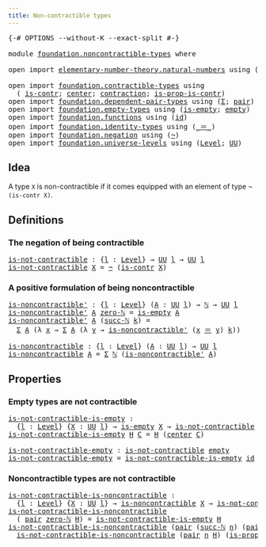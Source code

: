 ```yaml
---
title: Non-contractible types
---
```


<pre class="Agda"><a id="48" class="Symbol">{-#</a> <a id="52" class="Keyword">OPTIONS</a> <a id="60" class="Pragma">--without-K</a> <a id="72" class="Pragma">--exact-split</a> <a id="86" class="Symbol">#-}</a>

<a id="91" class="Keyword">module</a> <a id="98" href="foundation.noncontractible-types.html" class="Module">foundation.noncontractible-types</a> <a id="131" class="Keyword">where</a>

<a id="138" class="Keyword">open</a> <a id="143" class="Keyword">import</a> <a id="150" href="elementary-number-theory.natural-numbers.html" class="Module">elementary-number-theory.natural-numbers</a> <a id="191" class="Keyword">using</a> <a id="197" class="Symbol">(</a><a id="198" href="elementary-number-theory.natural-numbers.html#1548" class="Datatype">ℕ</a><a id="199" class="Symbol">;</a> <a id="201" href="elementary-number-theory.natural-numbers.html#1569" class="InductiveConstructor">zero-ℕ</a><a id="207" class="Symbol">;</a> <a id="209" href="elementary-number-theory.natural-numbers.html#1582" class="InductiveConstructor">succ-ℕ</a><a id="215" class="Symbol">)</a>

<a id="218" class="Keyword">open</a> <a id="223" class="Keyword">import</a> <a id="230" href="foundation.contractible-types.html" class="Module">foundation.contractible-types</a> <a id="260" class="Keyword">using</a>
  <a id="268" class="Symbol">(</a> <a id="270" href="foundation-core.contractible-types.html#1006" class="Function">is-contr</a><a id="278" class="Symbol">;</a> <a id="280" href="foundation-core.contractible-types.html#1098" class="Function">center</a><a id="286" class="Symbol">;</a> <a id="288" href="foundation-core.contractible-types.html#1438" class="Function">contraction</a><a id="299" class="Symbol">;</a> <a id="301" href="foundation-core.contractible-types.html#6620" class="Function">is-prop-is-contr</a><a id="317" class="Symbol">)</a>
<a id="319" class="Keyword">open</a> <a id="324" class="Keyword">import</a> <a id="331" href="foundation.dependent-pair-types.html" class="Module">foundation.dependent-pair-types</a> <a id="363" class="Keyword">using</a> <a id="369" class="Symbol">(</a><a id="370" href="foundation-core.dependent-pair-types.html#515" class="Record">Σ</a><a id="371" class="Symbol">;</a> <a id="373" href="foundation-core.dependent-pair-types.html#588" class="InductiveConstructor">pair</a><a id="377" class="Symbol">)</a>
<a id="379" class="Keyword">open</a> <a id="384" class="Keyword">import</a> <a id="391" href="foundation.empty-types.html" class="Module">foundation.empty-types</a> <a id="414" class="Keyword">using</a> <a id="420" class="Symbol">(</a><a id="421" href="foundation-core.empty-types.html#1228" class="Function">is-empty</a><a id="429" class="Symbol">;</a> <a id="431" href="foundation-core.empty-types.html#1057" class="Datatype">empty</a><a id="436" class="Symbol">)</a>
<a id="438" class="Keyword">open</a> <a id="443" class="Keyword">import</a> <a id="450" href="foundation.functions.html" class="Module">foundation.functions</a> <a id="471" class="Keyword">using</a> <a id="477" class="Symbol">(</a><a id="478" href="foundation-core.functions.html#322" class="Function">id</a><a id="480" class="Symbol">)</a>
<a id="482" class="Keyword">open</a> <a id="487" class="Keyword">import</a> <a id="494" href="foundation.identity-types.html" class="Module">foundation.identity-types</a> <a id="520" class="Keyword">using</a> <a id="526" class="Symbol">(</a><a id="527" href="foundation-core.identity-types.html#1865" class="Function Operator">_＝_</a><a id="530" class="Symbol">)</a>
<a id="532" class="Keyword">open</a> <a id="537" class="Keyword">import</a> <a id="544" href="foundation.negation.html" class="Module">foundation.negation</a> <a id="564" class="Keyword">using</a> <a id="570" class="Symbol">(</a><a id="571" href="foundation-core.negation.html#465" class="Function">¬</a><a id="572" class="Symbol">)</a>
<a id="574" class="Keyword">open</a> <a id="579" class="Keyword">import</a> <a id="586" href="foundation.universe-levels.html" class="Module">foundation.universe-levels</a> <a id="613" class="Keyword">using</a> <a id="619" class="Symbol">(</a><a id="620" href="Agda.Primitive.html#597" class="Postulate">Level</a><a id="625" class="Symbol">;</a> <a id="627" href="foundation-core.universe-levels.html#235" class="Primitive">UU</a><a id="629" class="Symbol">)</a>
</pre>
## Idea

A type `X` is non-contractible if it comes equipped with an element of type `¬ (is-contr X)`.

## Definitions

### The negation of being contractible

<pre class="Agda"><a id="is-not-contractible"></a><a id="804" href="foundation.noncontractible-types.html#804" class="Function">is-not-contractible</a> <a id="824" class="Symbol">:</a> <a id="826" class="Symbol">{</a><a id="827" href="foundation.noncontractible-types.html#827" class="Bound">l</a> <a id="829" class="Symbol">:</a> <a id="831" href="Agda.Primitive.html#597" class="Postulate">Level</a><a id="836" class="Symbol">}</a> <a id="838" class="Symbol">→</a> <a id="840" href="foundation-core.universe-levels.html#235" class="Primitive">UU</a> <a id="843" href="foundation.noncontractible-types.html#827" class="Bound">l</a> <a id="845" class="Symbol">→</a> <a id="847" href="foundation-core.universe-levels.html#235" class="Primitive">UU</a> <a id="850" href="foundation.noncontractible-types.html#827" class="Bound">l</a>
<a id="852" href="foundation.noncontractible-types.html#804" class="Function">is-not-contractible</a> <a id="872" href="foundation.noncontractible-types.html#872" class="Bound">X</a> <a id="874" class="Symbol">=</a> <a id="876" href="foundation-core.negation.html#465" class="Function">¬</a> <a id="878" class="Symbol">(</a><a id="879" href="foundation-core.contractible-types.html#1006" class="Function">is-contr</a> <a id="888" href="foundation.noncontractible-types.html#872" class="Bound">X</a><a id="889" class="Symbol">)</a>
</pre>
### A positive formulation of being noncontractible

<pre class="Agda"><a id="is-noncontractible&#39;"></a><a id="957" href="foundation.noncontractible-types.html#957" class="Function">is-noncontractible&#39;</a> <a id="977" class="Symbol">:</a> <a id="979" class="Symbol">{</a><a id="980" href="foundation.noncontractible-types.html#980" class="Bound">l</a> <a id="982" class="Symbol">:</a> <a id="984" href="Agda.Primitive.html#597" class="Postulate">Level</a><a id="989" class="Symbol">}</a> <a id="991" class="Symbol">(</a><a id="992" href="foundation.noncontractible-types.html#992" class="Bound">A</a> <a id="994" class="Symbol">:</a> <a id="996" href="foundation-core.universe-levels.html#235" class="Primitive">UU</a> <a id="999" href="foundation.noncontractible-types.html#980" class="Bound">l</a><a id="1000" class="Symbol">)</a> <a id="1002" class="Symbol">→</a> <a id="1004" href="elementary-number-theory.natural-numbers.html#1548" class="Datatype">ℕ</a> <a id="1006" class="Symbol">→</a> <a id="1008" href="foundation-core.universe-levels.html#235" class="Primitive">UU</a> <a id="1011" href="foundation.noncontractible-types.html#980" class="Bound">l</a>
<a id="1013" href="foundation.noncontractible-types.html#957" class="Function">is-noncontractible&#39;</a> <a id="1033" href="foundation.noncontractible-types.html#1033" class="Bound">A</a> <a id="1035" href="elementary-number-theory.natural-numbers.html#1569" class="InductiveConstructor">zero-ℕ</a> <a id="1042" class="Symbol">=</a> <a id="1044" href="foundation-core.empty-types.html#1228" class="Function">is-empty</a> <a id="1053" href="foundation.noncontractible-types.html#1033" class="Bound">A</a>
<a id="1055" href="foundation.noncontractible-types.html#957" class="Function">is-noncontractible&#39;</a> <a id="1075" href="foundation.noncontractible-types.html#1075" class="Bound">A</a> <a id="1077" class="Symbol">(</a><a id="1078" href="elementary-number-theory.natural-numbers.html#1582" class="InductiveConstructor">succ-ℕ</a> <a id="1085" href="foundation.noncontractible-types.html#1085" class="Bound">k</a><a id="1086" class="Symbol">)</a> <a id="1088" class="Symbol">=</a>
  <a id="1092" href="foundation-core.dependent-pair-types.html#515" class="Record">Σ</a> <a id="1094" href="foundation.noncontractible-types.html#1075" class="Bound">A</a> <a id="1096" class="Symbol">(λ</a> <a id="1099" href="foundation.noncontractible-types.html#1099" class="Bound">x</a> <a id="1101" class="Symbol">→</a> <a id="1103" href="foundation-core.dependent-pair-types.html#515" class="Record">Σ</a> <a id="1105" href="foundation.noncontractible-types.html#1075" class="Bound">A</a> <a id="1107" class="Symbol">(λ</a> <a id="1110" href="foundation.noncontractible-types.html#1110" class="Bound">y</a> <a id="1112" class="Symbol">→</a> <a id="1114" href="foundation.noncontractible-types.html#957" class="Function">is-noncontractible&#39;</a> <a id="1134" class="Symbol">(</a><a id="1135" href="foundation.noncontractible-types.html#1099" class="Bound">x</a> <a id="1137" href="foundation-core.identity-types.html#1865" class="Function Operator">＝</a> <a id="1139" href="foundation.noncontractible-types.html#1110" class="Bound">y</a><a id="1140" class="Symbol">)</a> <a id="1142" href="foundation.noncontractible-types.html#1085" class="Bound">k</a><a id="1143" class="Symbol">))</a>
 
<a id="is-noncontractible"></a><a id="1148" href="foundation.noncontractible-types.html#1148" class="Function">is-noncontractible</a> <a id="1167" class="Symbol">:</a> <a id="1169" class="Symbol">{</a><a id="1170" href="foundation.noncontractible-types.html#1170" class="Bound">l</a> <a id="1172" class="Symbol">:</a> <a id="1174" href="Agda.Primitive.html#597" class="Postulate">Level</a><a id="1179" class="Symbol">}</a> <a id="1181" class="Symbol">(</a><a id="1182" href="foundation.noncontractible-types.html#1182" class="Bound">A</a> <a id="1184" class="Symbol">:</a> <a id="1186" href="foundation-core.universe-levels.html#235" class="Primitive">UU</a> <a id="1189" href="foundation.noncontractible-types.html#1170" class="Bound">l</a><a id="1190" class="Symbol">)</a> <a id="1192" class="Symbol">→</a> <a id="1194" href="foundation-core.universe-levels.html#235" class="Primitive">UU</a> <a id="1197" href="foundation.noncontractible-types.html#1170" class="Bound">l</a>
<a id="1199" href="foundation.noncontractible-types.html#1148" class="Function">is-noncontractible</a> <a id="1218" href="foundation.noncontractible-types.html#1218" class="Bound">A</a> <a id="1220" class="Symbol">=</a> <a id="1222" href="foundation-core.dependent-pair-types.html#515" class="Record">Σ</a> <a id="1224" href="elementary-number-theory.natural-numbers.html#1548" class="Datatype">ℕ</a> <a id="1226" class="Symbol">(</a><a id="1227" href="foundation.noncontractible-types.html#957" class="Function">is-noncontractible&#39;</a> <a id="1247" href="foundation.noncontractible-types.html#1218" class="Bound">A</a><a id="1248" class="Symbol">)</a>
</pre>
## Properties

### Empty types are not contractible

<pre class="Agda"><a id="is-not-contractible-is-empty"></a><a id="1316" href="foundation.noncontractible-types.html#1316" class="Function">is-not-contractible-is-empty</a> <a id="1345" class="Symbol">:</a>
  <a id="1349" class="Symbol">{</a><a id="1350" href="foundation.noncontractible-types.html#1350" class="Bound">l</a> <a id="1352" class="Symbol">:</a> <a id="1354" href="Agda.Primitive.html#597" class="Postulate">Level</a><a id="1359" class="Symbol">}</a> <a id="1361" class="Symbol">{</a><a id="1362" href="foundation.noncontractible-types.html#1362" class="Bound">X</a> <a id="1364" class="Symbol">:</a> <a id="1366" href="foundation-core.universe-levels.html#235" class="Primitive">UU</a> <a id="1369" href="foundation.noncontractible-types.html#1350" class="Bound">l</a><a id="1370" class="Symbol">}</a> <a id="1372" class="Symbol">→</a> <a id="1374" href="foundation-core.empty-types.html#1228" class="Function">is-empty</a> <a id="1383" href="foundation.noncontractible-types.html#1362" class="Bound">X</a> <a id="1385" class="Symbol">→</a> <a id="1387" href="foundation.noncontractible-types.html#804" class="Function">is-not-contractible</a> <a id="1407" href="foundation.noncontractible-types.html#1362" class="Bound">X</a>
<a id="1409" href="foundation.noncontractible-types.html#1316" class="Function">is-not-contractible-is-empty</a> <a id="1438" href="foundation.noncontractible-types.html#1438" class="Bound">H</a> <a id="1440" href="foundation.noncontractible-types.html#1440" class="Bound">C</a> <a id="1442" class="Symbol">=</a> <a id="1444" href="foundation.noncontractible-types.html#1438" class="Bound">H</a> <a id="1446" class="Symbol">(</a><a id="1447" href="foundation-core.contractible-types.html#1098" class="Function">center</a> <a id="1454" href="foundation.noncontractible-types.html#1440" class="Bound">C</a><a id="1455" class="Symbol">)</a>

<a id="is-not-contractible-empty"></a><a id="1458" href="foundation.noncontractible-types.html#1458" class="Function">is-not-contractible-empty</a> <a id="1484" class="Symbol">:</a> <a id="1486" href="foundation.noncontractible-types.html#804" class="Function">is-not-contractible</a> <a id="1506" href="foundation-core.empty-types.html#1057" class="Datatype">empty</a>
<a id="1512" href="foundation.noncontractible-types.html#1458" class="Function">is-not-contractible-empty</a> <a id="1538" class="Symbol">=</a> <a id="1540" href="foundation.noncontractible-types.html#1316" class="Function">is-not-contractible-is-empty</a> <a id="1569" href="foundation-core.functions.html#322" class="Function">id</a>
</pre>
### Noncontractible types are not contractible

<pre class="Agda"><a id="is-not-contractible-is-noncontractible"></a><a id="1633" href="foundation.noncontractible-types.html#1633" class="Function">is-not-contractible-is-noncontractible</a> <a id="1672" class="Symbol">:</a>
  <a id="1676" class="Symbol">{</a><a id="1677" href="foundation.noncontractible-types.html#1677" class="Bound">l</a> <a id="1679" class="Symbol">:</a> <a id="1681" href="Agda.Primitive.html#597" class="Postulate">Level</a><a id="1686" class="Symbol">}</a> <a id="1688" class="Symbol">{</a><a id="1689" href="foundation.noncontractible-types.html#1689" class="Bound">X</a> <a id="1691" class="Symbol">:</a> <a id="1693" href="foundation-core.universe-levels.html#235" class="Primitive">UU</a> <a id="1696" href="foundation.noncontractible-types.html#1677" class="Bound">l</a><a id="1697" class="Symbol">}</a> <a id="1699" class="Symbol">→</a> <a id="1701" href="foundation.noncontractible-types.html#1148" class="Function">is-noncontractible</a> <a id="1720" href="foundation.noncontractible-types.html#1689" class="Bound">X</a> <a id="1722" class="Symbol">→</a> <a id="1724" href="foundation.noncontractible-types.html#804" class="Function">is-not-contractible</a> <a id="1744" href="foundation.noncontractible-types.html#1689" class="Bound">X</a>
<a id="1746" href="foundation.noncontractible-types.html#1633" class="Function">is-not-contractible-is-noncontractible</a>
  <a id="1787" class="Symbol">(</a> <a id="1789" href="foundation-core.dependent-pair-types.html#588" class="InductiveConstructor">pair</a> <a id="1794" href="elementary-number-theory.natural-numbers.html#1569" class="InductiveConstructor">zero-ℕ</a> <a id="1801" href="foundation.noncontractible-types.html#1801" class="Bound">H</a><a id="1802" class="Symbol">)</a> <a id="1804" class="Symbol">=</a> <a id="1806" href="foundation.noncontractible-types.html#1316" class="Function">is-not-contractible-is-empty</a> <a id="1835" href="foundation.noncontractible-types.html#1801" class="Bound">H</a>
<a id="1837" href="foundation.noncontractible-types.html#1633" class="Function">is-not-contractible-is-noncontractible</a> <a id="1876" class="Symbol">(</a><a id="1877" href="foundation-core.dependent-pair-types.html#588" class="InductiveConstructor">pair</a> <a id="1882" class="Symbol">(</a><a id="1883" href="elementary-number-theory.natural-numbers.html#1582" class="InductiveConstructor">succ-ℕ</a> <a id="1890" href="foundation.noncontractible-types.html#1890" class="Bound">n</a><a id="1891" class="Symbol">)</a> <a id="1893" class="Symbol">(</a><a id="1894" href="foundation-core.dependent-pair-types.html#588" class="InductiveConstructor">pair</a> <a id="1899" href="foundation.noncontractible-types.html#1899" class="Bound">x</a> <a id="1901" class="Symbol">(</a><a id="1902" href="foundation-core.dependent-pair-types.html#588" class="InductiveConstructor">pair</a> <a id="1907" href="foundation.noncontractible-types.html#1907" class="Bound">y</a> <a id="1909" href="foundation.noncontractible-types.html#1909" class="Bound">H</a><a id="1910" class="Symbol">)))</a> <a id="1914" href="foundation.noncontractible-types.html#1914" class="Bound">C</a> <a id="1916" class="Symbol">=</a>
  <a id="1920" href="foundation.noncontractible-types.html#1633" class="Function">is-not-contractible-is-noncontractible</a> <a id="1959" class="Symbol">(</a><a id="1960" href="foundation-core.dependent-pair-types.html#588" class="InductiveConstructor">pair</a> <a id="1965" href="foundation.noncontractible-types.html#1890" class="Bound">n</a> <a id="1967" href="foundation.noncontractible-types.html#1909" class="Bound">H</a><a id="1968" class="Symbol">)</a> <a id="1970" class="Symbol">(</a><a id="1971" href="foundation-core.contractible-types.html#6620" class="Function">is-prop-is-contr</a> <a id="1988" href="foundation.noncontractible-types.html#1914" class="Bound">C</a> <a id="1990" href="foundation.noncontractible-types.html#1899" class="Bound">x</a> <a id="1992" href="foundation.noncontractible-types.html#1907" class="Bound">y</a><a id="1993" class="Symbol">)</a>
</pre>